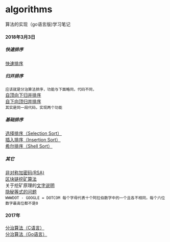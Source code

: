 # algorithms
算法的实现（go语言版)学习笔记

#### 2018年3月3日

##### 快速排序

[快速排序](https://github.com/gundamzaku/algorithms/blob/master/quickSort.go)

##### 归并排序  
`应该就是分治算法排序，功能与下面略同，代码不同，`  
[自顶向下归并排序](https://github.com/gundamzaku/algorithms/blob/master/mergeSort.go)  
[自下向顶归并排序](https://github.com/gundamzaku/algorithms/blob/master/mergeSort.go)  
`其实是同一段代码，实现两个功能`

##### 基础排序  

[选择排序（Selection Sort）](https://github.com/gundamzaku/algorithms/blob/master/selectionSort.go)  
[插入排序（Insertion Sort）](https://github.com/gundamzaku/algorithms/blob/master/insertionSort.go)  
[希尔排序（Shell Sort）](https://github.com/gundamzaku/algorithms/blob/master/shellSort.go)

##### 其它
[非对称加密码(RSA)](https://github.com/gundamzaku/algorithms/blob/master/rsa.go)  
[区块链挖矿算法](https://github.com/gundamzaku/algorithms/blob/master/digmine.go)  
关于挖矿原理的[文字说明](https://github.com/gundamzaku/my/blob/master/blockchain_technology/what_is_dig_btc.md)  
[隐秘等式的问题]()  
`WWWDOT - GOOGLE = DOTCOM
每个字母代表十个阿拉伯数字中的一个且各不相同，每个六位数字最高位都不是0`

#### 2017年
[分治算法（C语言）](https://github.com/gundamzaku/algorithms/blob/master/dad.c)  
[分治算法（Go语言）](https://github.com/gundamzaku/algorithms/blob/master/dad.go)  
